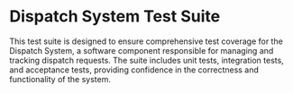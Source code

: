 # Dispatch System Test Suite

This test suite is designed to ensure comprehensive test coverage for the Dispatch System, a software component responsible for managing and tracking dispatch requests. The suite includes unit tests, integration tests, and acceptance tests, providing confidence in the correctness and functionality of the system.
